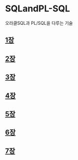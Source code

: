 # SQLandPL-SQL
 오라클SQL과 PL/SQL을 다루는 기술

## [1장](https://github.com/KangJeongTaek/SQLandPL-SQL/blob/main/MD/CH01.MD)

## [2장](https://github.com/KangJeongTaek/SQLandPL-SQL/blob/main/MD/CH02.MD)

## [3장](https://github.com/KangJeongTaek/SQLandPL-SQL/blob/main/MD/CH03.MD)

## [4장](https://github.com/KangJeongTaek/SQLandPL-SQL/blob/main/MD/CH04.MD)

## [5장](https://github.com/KangJeongTaek/SQLandPL-SQL/blob/main/MD/CH05.MD)

## [6장](https://github.com/KangJeongTaek/SQLandPL-SQL/blob/main/MD/CH06.MD)

## [7장](https://github.com/KangJeongTaek/SQLandPL-SQL/blob/main/MD/CH07.MD)
